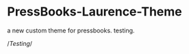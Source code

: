 PressBooks-Laurence-Theme
=========================

a new custom theme for pressbooks. 
testing.

/*Testing*/
